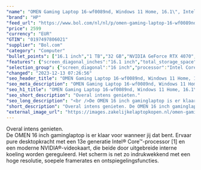 ```yaml
---
"name": "OMEN Gaming Laptop 16-wf0089nd, Windows 11 Home, 16.1\", Intel® Core™ i9, 32GB RAM, 1TB SSD, NVIDIA® GeForce RTX™ 4070, QHD, Shadow black"
"brand": "HP"
"feed_url": "https://www.bol.com/nl/nl/p/omen-gaming-laptop-16-wf0089nd-windows-11-home-16-1-intel-core-i9-32gb-ram-1tb-ssd-nvidia-geforce-rtx-4070-qhd-shadow-black/9300000154345984"
"price": 2599
"currency": "EUR"
"GTIN": "0197497806021"
"supplier": "Bol.com"
"category": "Computer"
"bullet_points": ["16.1 inch","1 TB","32 GB","NVIDIA GeForce RTX 4070","Gaming","Windows"]
"features": {"screen_diagonal_inches":"16.1 inch","total_storage_space":"1 TB","memory_size":"32 GB","graphics_card":"NVIDIA GeForce RTX 4070","purpose_laptop":"Gaming","operating_system":"Windows"}
"selection_group": {"screen_diagonal":"16 inch","processor":"Intel Core i9","changed_price_past_3_days":false}
"changed": "2023-12-13 07:26:56"
"seo_header_title": "OMEN Gaming Laptop 16-wf0089nd, Windows 11 Home, 16.1\", Intel® Core™ i9, 32GB RAM, 1TB SSD, NVIDIA® GeForce RTX™ 4070, QHD, Shadow black"
"seo_meta_description": "OMEN Gaming Laptop 16-wf0089nd, Windows 11 Home, 16.1\", Intel® Core™ i9, 32GB RAM, 1TB SSD, NVIDIA® GeForce RTX™ 4070, QHD, Shadow black"
"seo_h1_title": "OMEN Gaming Laptop 16-wf0089nd, Windows 11 Home, 16.1\", Intel® Core™ i9, 32GB RAM, 1TB SSD, NVIDIA® GeForce RTX™ 4070, QHD, Shadow black"
"seo_short_description": "Overal intens genieten."
"seo_long_description": "<br />De OMEN 16 inch gaminglaptop is er klaar voor wanneer jij dat bent. Ervaar pure desktopkracht met een 13e generatie Intel® Core™-processor [1] en een moderne NVIDIA®-videokaart, die beide door uitgebreide interne koeling worden gereguleerd. Het scherm is net zo indrukwekkend met een hoge resolutie, soepele framerates en ontspiegelingsfuncties."
"short_description": "Overal intens genieten. De OMEN 16 inch gaminglaptop is er klaar voor wanneer jij dat bent. Ervaar pure desktopkracht met een 13e generatie Intel® Core™-processor [1] en een moderne NVIDIA®-videokaart, die beide door uitgebreide interne koeling worden gereguleerd. Het scherm is net zo indrukwekkend met een hoge resolutie, soepele framerates en ontspiegelingsfuncties."
"external_image_url": "https://images.zakelijkelaptopkopen.nl/omen-gaming-laptop-16-wf0089nd-windows-11-home-16-1-intel-core-i9-32gb-ram-1tb-ssd-nvidia-geforce-rtx-4070-qhd-shadow-black.webp"
---
```


Overal intens genieten. <br />De OMEN 16 inch gaminglaptop is er klaar voor wanneer jij dat bent. Ervaar pure desktopkracht met een 13e generatie Intel® Core™-processor [1] en een moderne NVIDIA®-videokaart, die beide door uitgebreide interne koeling worden gereguleerd. Het scherm is net zo indrukwekkend met een hoge resolutie, soepele framerates en ontspiegelingsfuncties.